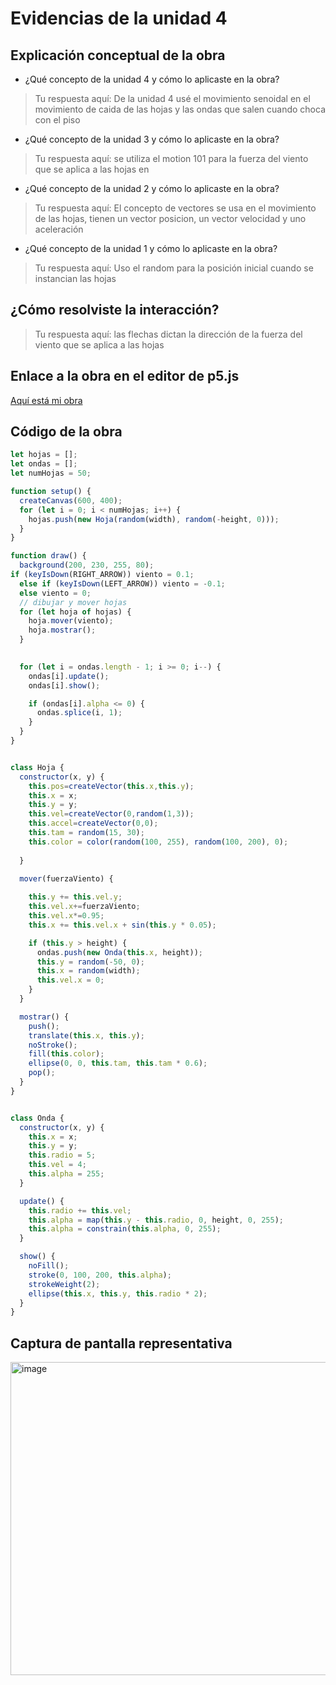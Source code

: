 # Evidencias de la unidad 4

## Explicación conceptual de la obra

* ¿Qué concepto de la unidad 4 y cómo lo aplicaste en la obra?
> Tu respuesta aquí:
  De la unidad 4 usé el movimiento senoidal en el movimiento de caida de las hojas y las ondas que salen cuando choca con el piso
>

* ¿Qué concepto de la unidad 3 y cómo lo aplicaste en la obra?
> Tu respuesta aquí:
  se utiliza el motion 101 para la fuerza del viento que se aplica a las hojas en 
>

* ¿Qué concepto de la unidad 2 y cómo lo aplicaste en la obra?
> Tu respuesta aquí:
  El concepto de vectores se usa en el movimiento de las hojas, tienen un vector posicion, un vector velocidad y uno aceleración
>

* ¿Qué concepto de la unidad 1 y cómo lo aplicaste en la obra?
> Tu respuesta aquí:
  Uso el random para la posición inicial cuando se instancian las hojas
>

## ¿Cómo resolviste la interacción?
> Tu respuesta aquí:
  las flechas dictan la dirección de la fuerza del viento que se aplica a las hojas
>

## Enlace a la obra en el editor de p5.js

[Aquí está mi obra](https://editor.p5js.org/nijesa/sketches/xrtrgNAhS)

## Código de la obra 

``` js
let hojas = [];   
let ondas = [];   
let numHojas = 50; 

function setup() {
  createCanvas(600, 400);
  for (let i = 0; i < numHojas; i++) {
    hojas.push(new Hoja(random(width), random(-height, 0)));
  }
}

function draw() {
  background(200, 230, 255, 80);
if (keyIsDown(RIGHT_ARROW)) viento = 0.1;
  else if (keyIsDown(LEFT_ARROW)) viento = -0.1;
  else viento = 0;
  // dibujar y mover hojas
  for (let hoja of hojas) {
    hoja.mover(viento);
    hoja.mostrar();
  }

  
  for (let i = ondas.length - 1; i >= 0; i--) {
    ondas[i].update();
    ondas[i].show();

    if (ondas[i].alpha <= 0) {
      ondas.splice(i, 1); 
    }
  }
}


class Hoja {
  constructor(x, y) {
    this.pos=createVector(this.x,this.y);
    this.x = x;
    this.y = y;
    this.vel=createVector(0,random(1,3));
    this.accel=createVector(0,0);    
    this.tam = random(15, 30);
    this.color = color(random(100, 255), random(100, 200), 0);
    
  }

  mover(fuerzaViento) {
    
    this.y += this.vel.y;
    this.vel.x+=fuerzaViento;
    this.vel.x*=0.95;
    this.x += this.vel.x + sin(this.y * 0.05);

    if (this.y > height) {
      ondas.push(new Onda(this.x, height)); 
      this.y = random(-50, 0);
      this.x = random(width);
      this.vel.x = 0; 
    }
  }

  mostrar() {
    push();
    translate(this.x, this.y);
    noStroke();
    fill(this.color);
    ellipse(0, 0, this.tam, this.tam * 0.6);
    pop();
  }
}


class Onda {
  constructor(x, y) {
    this.x = x;
    this.y = y;
    this.radio = 5;        
    this.vel = 4;          
    this.alpha = 255;      
  }

  update() {
    this.radio += this.vel;
    this.alpha = map(this.y - this.radio, 0, height, 0, 255); 
    this.alpha = constrain(this.alpha, 0, 255);
  }

  show() {
    noFill();
    stroke(0, 100, 200, this.alpha);
    strokeWeight(2);
    ellipse(this.x, this.y, this.radio * 2);
  }
}
```

## Captura de pantalla representativa
<img width="745" height="501" alt="image" src="https://github.com/user-attachments/assets/d5ffbf03-5b0a-41e9-9aba-a484578b8245" />











